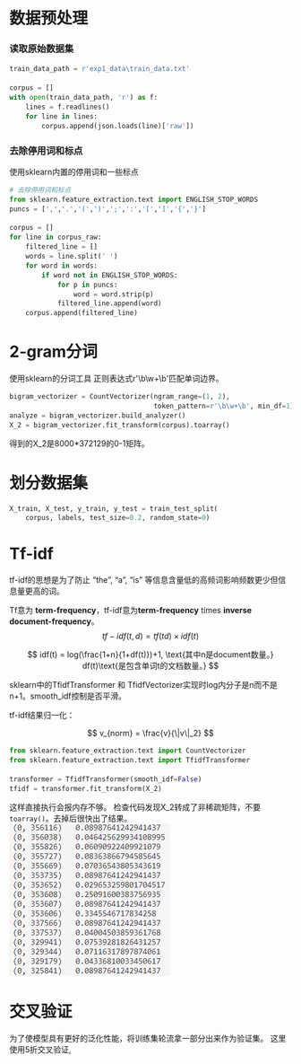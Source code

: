 # 数据预处理

### 读取原始数据集
```python
train_data_path = r'exp1_data\train_data.txt'

corpus = []
with open(train_data_path, 'r') as f:
    lines = f.readlines()
    for line in lines:
        corpus.append(json.loads(line)['raw'])
```
### 去除停用词和标点
使用sklearn内置的停用词和一些标点
```python
# 去除停用词和标点
from sklearn.feature_extraction.text import ENGLISH_STOP_WORDS
puncs = [',','.','(',')',';',':','[',']','{','}']

corpus = []
for line in corpus_raw:
    filtered_line = []
    words = line.split(' ')
    for word in words:
        if word not in ENGLISH_STOP_WORDS:
            for p in puncs:
                word = word.strip(p)
            filtered_line.append(word)
    corpus.append(filtered_line)
```
# 2-gram分词
使用sklearn的分词工具
正则表达式r'\b\w+\b'匹配单词边界。

```python
bigram_vectorizer = CountVectorizer(ngram_range=(1, 2),
                                    token_pattern=r'\b\w+\b', min_df=1) # 会提取至少两个字母的单词
analyze = bigram_vectorizer.build_analyzer()
X_2 = bigram_vectorizer.fit_transform(corpus).toarray()
```

得到的X_2是8000*372129的0-1矩阵。

# 划分数据集
```python
X_train, X_test, y_train, y_test = train_test_split(
    corpus, labels, test_size=0.2, random_state=0)
```

# Tf-idf
tf-idf的思想是为了防止 “the”, “a”, “is” 等信息含量低的高频词影响频数更少但信息量更高的词。

Tf意为 **term-frequency**，tf-idf意为**term-frequency** times **inverse document-frequency**。
$$
tf-idf(t,d) = tf(td) \times idf(t)
$$

$$
idf(t) = log(\frac{1+n}{1+df(t)})+1,
\text{其中n是document数量。} df(t)\text{是包含单词t的文档数量。}
$$

sklearn中的TfidfTransformer 和 TfidfVectorizer实现时log内分子是n而不是n+1。smooth_idf控制是否平滑。

tf-idf结果归一化：

$$
v_{norm} = \frac{v}{\|v\|_2}
$$

```python
from sklearn.feature_extraction.text import CountVectorizer
from sklearn.feature_extraction.text import TfidfTransformer

transformer = TfidfTransformer(smooth_idf=False)
tfidf = transformer.fit_transform(X_2)
```
这样直接执行会报内存不够。
检查代码发现X_2转成了非稀疏矩阵，不要`toarray()`。去掉后很快出了结果。
![Alt text](image.png)



# 交叉验证
为了使模型具有更好的泛化性能，将训练集轮流拿一部分出来作为验证集。
这里使用5折交叉验证, 